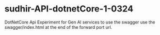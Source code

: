 # sudhir-API-dotnetCore-1-0324
DotNetCore Api Experiment for Gen AI services
to use the swagger use the swagger/index.html at the end of the forward port url.
